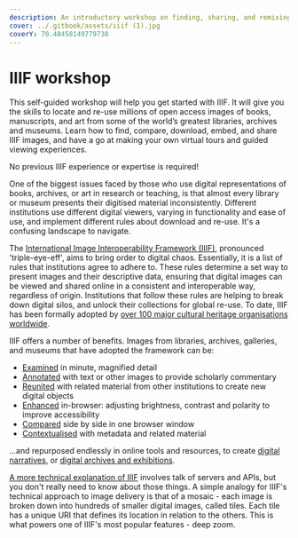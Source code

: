```yaml
---
description: An introductory workshop on finding, sharing, and remixing IIIF images
cover: ../.gitbook/assets/iiif (1).jpg
coverY: 70.48458149779738
---
```


# IIIF workshop

This self-guided workshop will help you get started with IIIF. It will give you the skills to locate and re-use millions of open access images of books, manuscripts, and art from some of the world’s greatest libraries, archives and museums. Learn how to find, compare, download, embed, and share IIIF images, and have a go at making your own virtual tours and guided viewing experiences.

No previous IIIF experience or expertise is required!

One of the biggest issues faced by those who use digital representations of books, archives, or art in research or teaching, is that almost every library or museum presents their digitised material inconsistently. Different institutions use different digital viewers, varying in functionality and ease of use, and implement different rules about download and re-use. It's a confusing landscape to navigate.

The [International Image Interoperability Framework (IIIF)](https://iiif.io/), pronounced 'triple-eye-eff', aims to bring order to digital chaos. Essentially, it is a list of rules that institutions agree to adhere to. These rules determine a set way to present images and their descriptive data, ensuring that digital images can be viewed and shared online in a consistent and interoperable way, regardless of origin. Institutions that follow these rules are helping to break down digital silos, and unlock their collections for global re-use. To date, IIIF has been formally adopted by [over 100 major cultural heritage organisations worldwide](https://iiif.io/guides/finding\_resources/).&#x20;

IIIF offers a number of benefits. Images from libraries, archives, galleries, and museums that have adopted the framework can be:&#x20;

* [Examined](examine.md) in minute, magnified detail
* [Annotated](annotate.md) with text or other images to provide scholarly commentary
* [Reunited](reunify.md) with related material from other institutions to create new digital objects
* [Enhanced](enhance.md) in-browser: adjusting brightness, contrast and polarity to improve accessibility
* [Compared](compare.md) side by side in one browser window
* [Contextualised](contextualise.md) with metadata and related material

...and repurposed endlessly in online tools and resources, to create [digital narratives](../digital-storytelling/), or [digital archives and exhibitions](../digital-archives-and-exhibitions/).

[A more technical explanation of IIIF](https://iiif.io/) involves talk of servers and APIs, but you don't really need to know about those things. A simple analogy for IIIF's technical approach to image delivery is that of a mosaic - each image is broken down into hundreds of smaller digital images, called tiles. Each tile has a unique URI that defines its location in relation to the others. This is what powers one of IIIF's most popular features - deep zoom.
